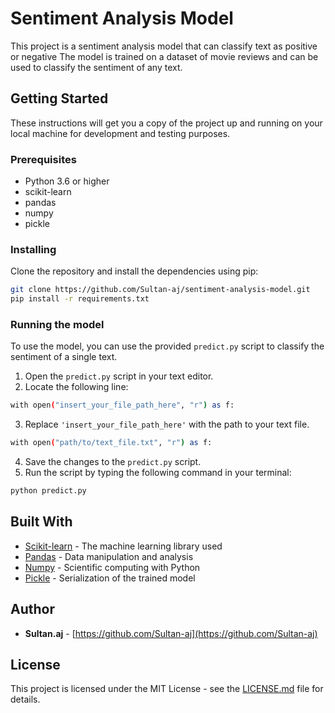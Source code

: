 # Sentiment Analysis Model

This project is a sentiment analysis model that can classify text as positive or negative The model is trained on a dataset of movie reviews and can be used to classify the sentiment of any text.

## Getting Started

These instructions will get you a copy of the project up and running on your local machine for development and testing purposes.

### Prerequisites

- Python 3.6 or higher
- scikit-learn
- pandas
- numpy
- pickle

### Installing

Clone the repository and install the dependencies using pip:

```bash
git clone https://github.com/Sultan-aj/sentiment-analysis-model.git
pip install -r requirements.txt
```

### Running the model

To use the model, you can use the provided `predict.py` script to classify the sentiment of a single text.

1. Open the `predict.py` script in your text editor.
2. Locate the following line:
```bash
with open("insert_your_file_path_here", "r") as f:
```
3. Replace `'insert_your_file_path_here'` with the path to your text file.
```bash
with open("path/to/text_file.txt", "r") as f:
```
4. Save the changes to the `predict.py` script.
5. Run the script by typing the following command in your terminal:
```bash
python predict.py
```


## Built With

* [Scikit-learn](https://scikit-learn.org/) - The machine learning library used
* [Pandas](https://pandas.pydata.org/) - Data manipulation and analysis
* [Numpy](https://numpy.org/) - Scientific computing with Python
* [Pickle](https://docs.python.org/3/library/pickle.html) - Serialization of the trained model

## Author

* **Sultan.aj** - [https://github.com/Sultan-aj](https://github.com/Sultan-aj)

## License

This project is licensed under the MIT License - see the [LICENSE.md](LICENSE.md) file for details.
